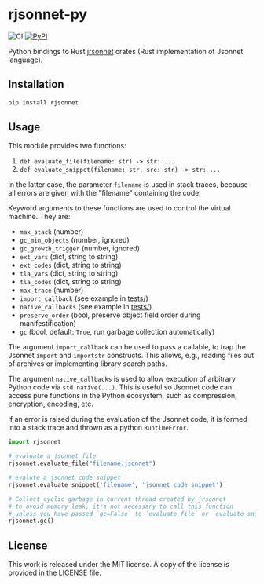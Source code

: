# rjsonnet-py

![CI](https://github.com/messense/rjsonnet-py/workflows/CI/badge.svg)
[![PyPI](https://img.shields.io/pypi/v/rjsonnet.svg)](https://pypi.org/project/rjsonnet)

Python bindings to Rust [jrsonnet](https://github.com/CertainLach/jrsonnet) crates (Rust implementation of Jsonnet language).

## Installation

```bash
pip install rjsonnet
```

## Usage

This module provides two functions:

1. `def evaluate_file(filename: str) -> str: ...`
2. `def evaluate_snippet(filename: str, src: str) -> str: ...`

In the latter case, the parameter `filename` is used in stack traces,
because all errors are given with the "filename" containing the code.

Keyword arguments to these functions are used to control the virtual machine. They are:

* `max_stack`   (number)
* `gc_min_objects`   (number, ignored)
* `gc_growth_trigger`   (number, ignored)
* `ext_vars`   (dict, string to string)
* `ext_codes`   (dict, string to string)
* `tla_vars`   (dict, string to string)
* `tla_codes`   (dict, string to string)
* `max_trace`   (number)
* `import_callback`   (see example in [tests/](./tests/))
* `native_callbacks`   (see example in [tests/](./tests/))
* `preserve_order`   (bool, preserve object field order during manifestification)
* `gc`  (bool, default: `True`, run garbage collection automatically)

The argument `import_callback` can be used to pass a callable, to trap the Jsonnet `import` and `importstr` constructs.
This allows, e.g., reading files out of archives or implementing library search paths.

The argument `native_callbacks` is used to allow execution of arbitrary Python code via `std.native(...)`.
This is useful so Jsonnet code can access pure functions in the Python ecosystem, such as compression, encryption, encoding, etc.

If an error is raised during the evaluation of the Jsonnet code, it is formed into a stack trace and thrown as a python `RuntimeError`.

```python
import rjsonnet

# evaluate a jsonnet file
rjsonnet.evaluate_file("filename.jsonnet")

# evalute a jsonnet code snippet
rjsonnet.evaluate_snippet('filename', 'jsonnet code snippet')

# Collect cyclic garbage in current thread created by jrsonnet
# to avoid memory leak, it's not necessary to call this function
# unless you have passed `gc=False` to `evaluate_file` or `evaluate_snippet`
rjsonnet.gc()
```

## License

This work is released under the MIT license. A copy of the license is provided in the [LICENSE](./LICENSE) file.
